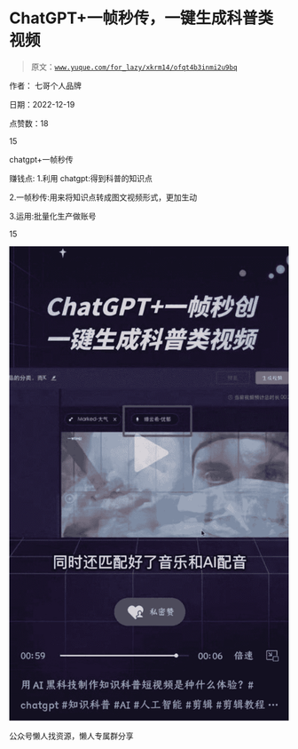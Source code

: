 # ChatGPT+一帧秒传，一键生成科普类视频

> 原文：[`www.yuque.com/for_lazy/xkrm14/ofqt4b3inmi2u9bq`](https://www.yuque.com/for_lazy/xkrm14/ofqt4b3inmi2u9bq)



作者： 七哥个人品牌



日期：2022-12-19



点赞数：18

<ne-hole id="ufaeb8d3f" data-lake-id="ufaeb8d3f"><ne-card data-card-name="hr" data-card-type="block" id="D1lI7" data-event-boundary="card">

15



chatgpt+一帧秒传



赚钱点: 1.利用 chatgpt:得到科普的知识点



2.一帧秒传:用来将知识点转成图文视频形式，更加生动



3.运用:批量化生产做账号



15



<ne-card data-card-name="image" data-card-type="inline" id="Orofr" data-event-boundary="card">![](img/71eaee9cd61cd8090b68134a823d5406.png)</ne-card>

<ne-hole id="u035122d5" data-lake-id="u035122d5"><ne-card data-card-name="hr" data-card-type="block" id="rntmQ" data-event-boundary="card">

公众号懒人找资源，懒人专属群分享

</ne-card></ne-hole></ne-card></ne-hole>